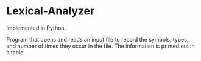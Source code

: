 # Lexical-Analyzer

Implemented in Python.

Program that opens and reads an input file to record the symbols, types, and number of times they occur in the file. The information is printed out in a table.
